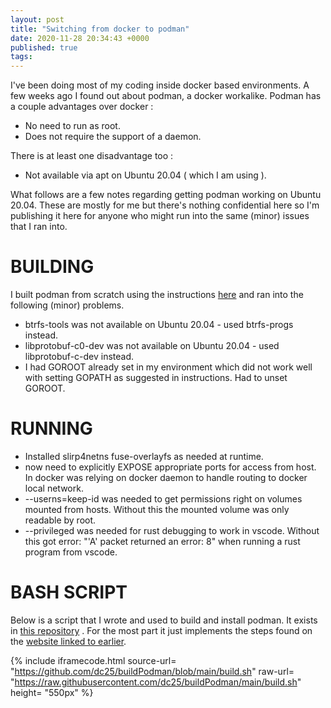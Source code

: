 ```yaml
---
layout: post
title: "Switching from docker to podman"
date: 2020-11-28 20:34:43 +0000
published: true
tags:
---
```


I've been doing most of my coding inside docker based environments.  A few weeks ago I found out about podman, a docker workalike.   Podman has a couple advantages over docker : 
* No need to run as root. 
* Does not require the support of a daemon.   

There is at least one disadvantage too : 
* Not available via apt on Ubuntu 20.04 ( which I am using ).   

What follows are a few notes regarding getting podman working on Ubuntu 20.04.   These are mostly for me but there's nothing confidential here so I'm publishing it here for anyone who might run into the same (minor) issues that I ran into.

# BUILDING
I built podman from scratch using the instructions [here](https://podman.io/getting-started/installation.html) and ran into the following (minor) problems.
* btrfs-tools was not available on Ubuntu 20.04 - used btrfs-progs instead.
* libprotobuf-c0-dev was not available on Ubuntu 20.04 - used libprotobuf-c-dev instead.
* I had GOROOT already set in my environment which did not work well with setting GOPATH as suggested in instructions.  Had to unset GOROOT.

# RUNNING

* Installed slirp4netns fuse-overlayfs as needed at runtime.
* now need to explicitly EXPOSE appropriate ports for access from host.  In docker was relying on docker daemon to handle routing to docker local network.
* --userns=keep-id  was needed to get permissions right on volumes mounted from hosts.   Without this the mounted volume was only readable by root.
* --privileged  was needed for rust debugging to work in vscode.  Without this got error: "'A' packet returned an error: 8" when running a rust program from vscode.

# BASH SCRIPT
Below is a script that I wrote and used to build and install podman.  It exists in [this repository](https://github.com/dc25/buildPodman) .  For the most part it just implements the steps found on the [website linked to earlier](https://podman.io/getting-started/installation.html).

{% include iframecode.html 
              source-url= "https://github.com/dc25/buildPodman/blob/main/build.sh"
              raw-url=    "https://raw.githubusercontent.com/dc25/buildPodman/main/build.sh" 
              height=     "550px" %}

